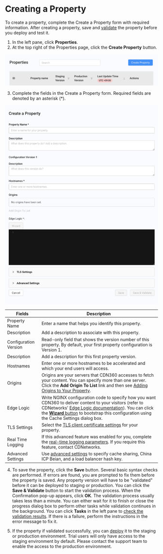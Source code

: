 # Creating a Property

To create a property, complete the Create a Property form with required information. After creating a property, save and [validate](</docs/portal/properties/validating-property.md>) the property before you deploy and test it.

1. In the left pane, click **Properties**.
2. At the top right of the Properties page, click the **Create Property** button. 

![null](</docs/resources/images/Create Property.png>)

3. Complete the fields in the Create a Property form. Required fields are denoted by an asterisk (\*).

<p align=center><img src="/docs/resources/images/Create a Property.png" alt="edit property" width="700"></p>

| **Fields**                | **Description**                                    |
| --------------------------| ---------------------------------------------------|
| Property Name             | Enter a name that helps you identify this property.|
| Description               | Add a description to associate with this property. |
| Configuration Version     | Read-only field that shows the version number of this property. By default, your first property configuration is Version 1. |
| Description               | Add a description for this first property version. |
| Hostnames                 | Enter one or more hostnames to be accelerated and which your end users will access. |
| Origins                   | Origins are your servers that CDN360 accesses to fetch your content. You can specify more than one server. Click the **Add Origin To List** link and then see [Adding Origins to Your Property](</docs/portal/properties/managing-origins.md>).|
| Edge Logic                | Write NGINX configuration code to specify how you want CDN360 to deliver content to your visitors (refer to CDNetworks' [Edge Logic documentation](</docs/edge-logic/intro.md>)). You can click the [**Wizard** button](ToBeDone) to bootstrap this configuration using the Cache Settings dialog box.|
| TLS Settings              | Select the [TLS client certificate settings](ToBeDone) for your property.|
| Real Time Logging | If this advanced feature was enabled for you, complete the [real-time logging parameters](ToBeDone). If you require this feature, contact CDNetworks.|
| Advanced Settings         | Use [advanced settings](</docs/portal/properties/advanced-settings.md>) to specify cache sharing, China ICP Beian, and a load balancer hash key.|

4. To save the property, click the **Save** button. Several basic syntax checks are performed. If errors are found, you are prompted to fix them before the property is saved. Any property version will have to be "validated" before it can be deployed to staging or production. You can click the <strong>Save & Validate</strong> button to start the validation process. When the Confirmation pop-up appears, click <strong>OK</strong>. The validation process usually takes less than a minute. You can either wait for it to finish or close the progress dialog box to perform other tasks while validation continues in the background. You can click <strong>Tasks</strong> in the left pane to [check the validation results](</docs/portal/properties/validating-property.md>). If there is a failure, perform the instructions in the error message to fix it.

5. If the property if validated successfully, you can [deploy](</docs/portal/properties/deploying-property.md>) it to the staging or production environment. Trial users will only have access to the staging environment by default. Please contact the support team to enable the access to the production environment.

